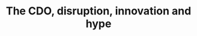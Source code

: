 ---
title: The CDO, disruption, innovation and hype
description: How to stay sharp without being dazzled by novelties
layout: section.njk
jumbotron: |
  The CDO has a foot in two camps — the client's needs, and the delivery team's capabilities. You can create what's exactly right for the needs of the real-world, plus you know just what your team can deliver and how to get there.

  But it's easy to dazzled by sparkly and shiny novelties rather than delivering robust, high-performance outcomes.
pending: true
eleventyNavigation:
  key: Innovation and hype
  parent: Handbook
  root: Handbook
  order: 60
tags:
  - '#handbookPromoted'
---